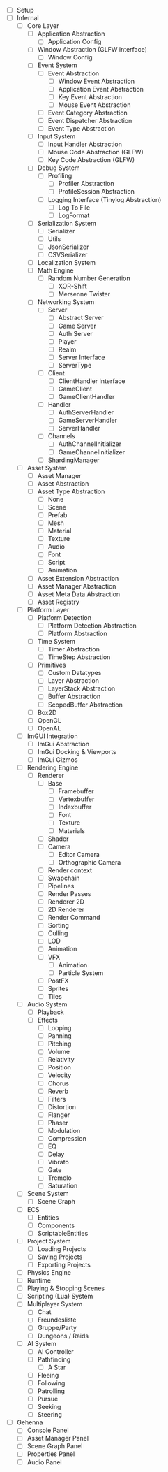 - [ ] Setup
- [ ] Infernal
    - [ ] Core Layer
        - [ ] Application Abstraction
            - [ ] Application Config
        - [ ] Window Abstraction (GLFW interface)
            - [ ] Window Config
        - [ ] Event System
            - [ ] Event Abstraction
                - [ ] Window Event Abstraction
                - [ ] Application Event Abstraction
                - [ ] Key Event Abstraction
                - [ ] Mouse Event Abstraction
            - [ ] Event Category Abstraction
            - [ ] Event Dispatcher Abstraction
            - [ ] Event Type Abstraction
        - [ ] Input System
            - [ ] Input Handler Abstraction
            - [ ] Mouse Code Abstraction (GLFW)
            - [ ] Key Code Abstraction (GLFW)
        - [ ] Debug System
            - [ ] Profiling
                - [ ] Profiler Abstraction
                - [ ] ProfileSession Abstraction
            - [ ] Logging Interface (Tinylog Abstraction)
                - [ ] Log To File
                - [ ] LogFormat
        - [ ] Serialization System
            - [ ] Serializer
            - [ ] Utils
            - [ ] JsonSerializer
            - [ ] CSVSerializer
        - [ ] Localization System
        - [ ] Math Engine
            - [ ] Random Number Generation
                - [ ] XOR-Shift
                - [ ] Mersenne Twister
        - [ ] Networking System
            - [ ] Server
                - [ ] Abstract Server
                - [ ] Game Server
                - [ ] Auth Server
                - [ ] Player
                - [ ] Realm
                - [ ] Server Interface
                - [ ] ServerType
            - [ ] Client
                - [ ] ClientHandler Interface
                - [ ] GameClient
                - [ ] GameClientHandler
            - [ ] Handler
                - [ ] AuthServerHandler
                - [ ] GameServerHandler
                - [ ] ServerHandler
            - [ ] Channels
                - [ ] AuthChannelInitializer
                - [ ] GameChannelInitializer
            - [ ] ShardingManager
    - [ ] Asset System
        - [ ] Asset Manager
        - [ ] Asset Abstraction
        - [ ] Asset Type Abstraction
            - [ ] None
            - [ ] Scene
            - [ ] Prefab
            - [ ] Mesh
            - [ ] Material
            - [ ] Texture
            - [ ] Audio
            - [ ] Font
            - [ ] Script
            - [ ] Animation
        - [ ] Asset Extension Abstraction
        - [ ] Asset Manager Abstraction
        - [ ] Asset Meta Data Abstraction
        - [ ] Asset Registry
    - [ ] Platform Layer
        - [ ] Platform Detection
            - [ ] Platform Detection Abstraction
            - [ ] Platform Abstraction
        - [ ] Time System
            - [ ] Timer Abstraction
            - [ ] TimeStep Abstraction
        - [ ] Primitives
            - [ ] Custom Datatypes
            - [ ] Layer Abstraction
            - [ ] LayerStack Abstraction
            - [ ] Buffer Abstraction
            - [ ] ScopedBuffer Abstraction
        - [ ] Box2D
        - [ ] OpenGL
        - [ ] OpenAL
    - [ ] ImGUI Integration
        - [ ] ImGui Abstraction
        - [ ] ImGui Docking & Viewports
        - [ ] ImGui Gizmos
    - [ ] Rendering Engine
        - [ ] Renderer
            - [ ] Base
                - [ ] Framebuffer
                - [ ] Vertexbuffer
                - [ ] Indexbuffer
                - [ ] Font
                - [ ] Texture
                - [ ] Materials
            - [ ] Shader
            - [ ] Camera
                - [ ] Editor Camera
                - [ ] Orthographic Camera
            - [ ] Render context
            - [ ] Swapchain
            - [ ] Pipelines
            - [ ] Render Passes
            - [ ] Renderer 2D
            - [ ] 2D Renderer
            - [ ] Render Command
            - [ ] Sorting
            - [ ] Culling
            - [ ] LOD
            - [ ] Animation
            - [ ] VFX
                - [ ] Animation
                - [ ] Particle System
            - [ ] PostFX
            - [ ] Sprites
            - [ ] Tiles
    - [ ] Audio System
        - [ ] Playback
        - [ ] Effects
            - [ ] Looping
            - [ ] Panning
            - [ ] Pitching
            - [ ] Volume
            - [ ] Relativity
            - [ ] Position
            - [ ] Velocity
            - [ ] Chorus
            - [ ] Reverb
            - [ ] Filters
            - [ ] Distortion
            - [ ] Flanger
            - [ ] Phaser
            - [ ] Modulation
            - [ ] Compression
            - [ ] EQ
            - [ ] Delay
            - [ ] Vibrato
            - [ ] Gate
            - [ ] Tremolo
            - [ ] Saturation
    - [ ] Scene System
        - [ ] Scene Graph
    - [ ] ECS
        - [ ] Entities
        - [ ] Components
        - [ ] ScriptableEntities
    - [ ] Project System
        - [ ] Loading Projects
        - [ ] Saving Projects
        - [ ] Exporting Projects
    - [ ] Physics Engine
    - [ ] Runtime
    - [ ] Playing & Stopping Scenes
    - [ ] Scripting (Lua) System
    - [ ] Multiplayer System
        - [ ] Chat
        - [ ] Freundesliste
        - [ ] Gruppe/Party
        - [ ] Dungeons / Raids
    - [ ] AI System
        - [ ] AI Controller
        - [ ] Pathfinding
            - [ ] A Star
        - [ ] Fleeing
        - [ ] Following
        - [ ] Patrolling
        - [ ] Pursue
        - [ ] Seeking
        - [ ] Steering
- [ ] Gehenna
    - [ ] Console Panel
    - [ ] Asset Manager Panel
    - [ ] Scene Graph Panel
    - [ ] Properties Panel
    - [ ] Audio Panel